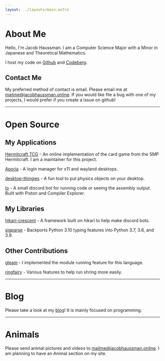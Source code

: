 ```yaml
---
layout: ../layouts/main.astro
---
```


# About Me
Hello, I'm Jacob Haussman. I am a Computer Science Major with a Minor in Japanese and Theoretical Mathematics.

I host my code on [Github](https://github.com/zunda-arrow) and [Codeberg](https://codeberg.org/zunda-arrow).

## Contact Me
My preferred method of contact is email. Please email me at [mailme@jacobhaussman.online](mailto:mailme@jacobhaussman.online).
If you would like file a bug with one of my projects, I would prefer if you create a issue on github!

<hr>

# Open Source

## My Applications
[Hermitcraft TCG](https://github.com/hc-tcg/hc-tcg) - An online implementation of the card game from the SMP Hermitcraft. I am
a maintainer for this project.

[Aporia](https://github.com/zunda-arrow/aporia) - A login manager for x11 and wayland desktops.

[desktop-thingies](https://github.com/zunda-arrow/desktop-thingies) - A fun tool to put physics objects on your desktop.

[Io](https://github.com/zunda-arrow/io) - A small discord bot for running code or seeing the assembly output. Built with Piston and Compiler Explorer.

## My Libraries
[hikari-crescent](https://github.com/hikari-crescent/hikari-crescent) - A framework built on hikari to help make discord bots.

[sigparse](https://github.com/zunda-arrow/sigparse) - Backports Python 3.10 typing features into Python 3.7, 3.8, and 3.9.

## Other Contributions
[gleam](https://gleam.run/) - I implemented the module running feature for this language.

[ringfairy](https://github.com/k3rs3d/ringfairy) - Various features to help run shring more easily.

<hr>

# Blog

Please take a look at my [blog](/blog/)! It is mainly focused on programming.

<hr>

# Animals

Please send animal pictures and videos to [mailme@jacobhaussman.online](mailto:mailme@jacobhaussman.online).
I am planning to have an Animal section on my site.


